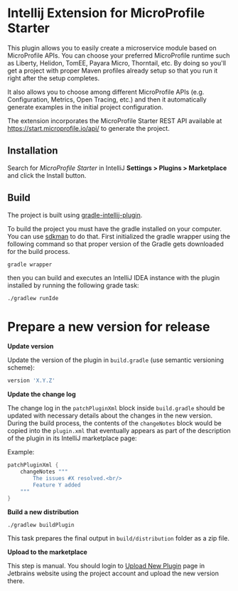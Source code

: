 # Intellij Extension for MicroProfile Starter
This plugin allows you to easily create a microservice module based on MicroProfile 
APIs. You can choose your preferred MicroProfile runtime such as Liberty, Helidon, TomEE, Payara Micro, Thorntail, etc.
By doing so you'll get a project with proper Maven profiles already setup so that you run it right after the
setup completes. 

It also allows you to choose among different MicroProfile APIs (e.g. Configuration, Metrics,
Open Tracing, etc.) and then it automatically generate examples in the initial project configuration.   

The extension incorporates the MicroProfile Starter REST API available at https://start.microprofile.io/api/ to 
generate the project.
 
## Installation
Search for _MicroProfile Starter_ in IntelliJ **Settings > Plugins > Marketplace** and click the Install button.


## Build
The project is built using [gradle-intellij-plugin](https://github.com/JetBrains/gradle-intellij-plugin/).

To build the project you must have the gradle installed on your computer. You can use [sdkman](https://sdkman.io) 
to do that. 
First initialized the gradle wrapper using the following command so that proper version of the Gradle gets downloaded 
for the build process.
```groovy
gradle wrapper
```
then you can build and executes an IntelliJ IDEA instance with the plugin installed by running the following grade
task:
```
./gradlew runIde
```

# Prepare a new version for release

**Update version**

Update the version of the plugin in `build.gradle` (use semantic versioning scheme):
```groovy
version 'X.Y.Z'
```

**Update the change log**

The change log in the `patchPluginXml` block inside `build.gradle` should be updated with necessary details about the changes in the new version. During the build process, the contents of the `changeNotes` block would be copied into the 
`plugin.xml` that eventually appears as part of the description of the plugin in its IntelliJ marketplace page:

Example:

```groovy
patchPluginXml {
    changeNotes """
        The issues #X resolved.<br/>
        Feature Y added
    """
}
```

**Build a new distribution**

`./gradlew buildPlugin`

This task prepares the final output in `build/distribution` folder as a zip file.

**Upload to the marketplace**

This step is manual. You should login to [Upload New Plugin](https://plugins.jetbrains.com/plugin/add/) page in
Jetbrains website using the project account and upload the new version there.
